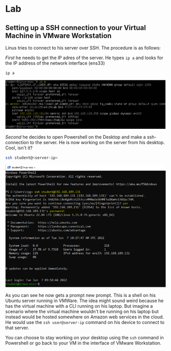 # Lab <!-- {docsify-ignore} -->


## Setting up a SSH connection to your Virtual Machine in VMware Workstation

Linus tries to connect to his server over SSH. The procedure is as follows:

*First* he needs to get the IP adres of the server. He types `ip a` and looks for the IP address of the network interface (ens33)
```bash
ip a
```

![CLI_LAB_ip_a](../images/03/CLI_LAB_ip_a.png)
<br />

*Second* he decides to open Powershell on the Desktop and make a ssh-connection to the server. He is now working on the server from his desktop. Cool, isn't it?
```bash
ssh student@<server-ip>
```

![CLI_LAB_Powershell_SSH](../images/03/CLI_LAB_Powershell_SSH.png)
<br />

As you can see he now gets a prompt new prompt. This is a shell on his Ubuntu server running in VMWare. The idea might sound weird because he has the virtual machine with a CLI running on his laptop. But imagine a scenario where the virtual machine wouldn't be running on his laptop but instead would be hosted somewhere on Amazon web services in the cloud. He would use the `ssh user@server-ip` command on his device to connect to that server.

You can choose to stay working on your desktop using the `ssh` command in Powershell or go back to your VM in the interface of VMware Workstation.
